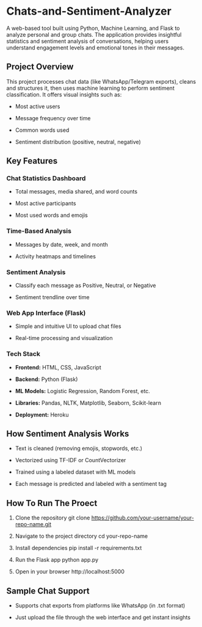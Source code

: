 # Chats-and-Sentiment-Analyzer
A web-based tool built using Python, Machine Learning, and Flask to analyze personal and group chats. The application provides insightful statistics and sentiment analysis of conversations, helping users understand engagement levels and emotional tones in their messages.

## Project Overview
This project processes chat data (like WhatsApp/Telegram exports), cleans and structures it, then uses machine learning to perform sentiment classification. It offers visual insights such as:

* Most active users

* Message frequency over time

* Common words used

* Sentiment distribution (positive, neutral, negative)

## Key Features
### Chat Statistics Dashboard

* Total messages, media shared, and word counts

* Most active participants

* Most used words and emojis

### Time-Based Analysis

* Messages by date, week, and month

* Activity heatmaps and timelines

### Sentiment Analysis

* Classify each message as Positive, Neutral, or Negative

* Sentiment trendline over time

### Web App Interface (Flask)

* Simple and intuitive UI to upload chat files

* Real-time processing and visualization

### Tech Stack
* **Frontend:** HTML, CSS, JavaScript

* **Backend:** Python (Flask)

* **ML Models:** Logistic Regression, Random Forest, etc.

* **Libraries:** Pandas, NLTK, Matplotlib, Seaborn, Scikit-learn

* **Deployment:** Heroku

## How Sentiment Analysis Works
* Text is cleaned (removing emojis, stopwords, etc.)

* Vectorized using TF-IDF or CountVectorizer

* Trained using a labeled dataset with ML models

* Each message is predicted and labeled with a sentiment tag

## How To Run The Proect
1. Clone the repository
git clone https://github.com/your-username/your-repo-name.git

2. Navigate to the project directory
cd your-repo-name

3. Install dependencies
pip install -r requirements.txt

4. Run the Flask app
python app.py

5. Open in your browser
http://localhost:5000

## Sample Chat Support
* Supports chat exports from platforms like WhatsApp (in .txt format)

* Just upload the file through the web interface and get instant insights
